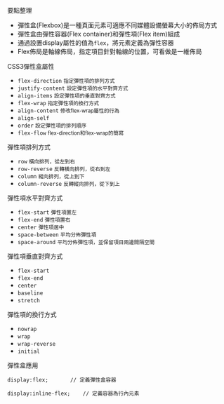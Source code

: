 要點整理
- 彈性盒(Flexbox)是一種頁面元素可適應不同媒體設備螢幕大小的佈局方式
- 彈性盒由彈性容器(Flex container)和彈性項(Flex item)組成
- 通過設置display屬性的值為`flex`，將元素定義為彈性容器
- Flex佈局是軸線佈局，指定項目針對軸線的位置，可看做是一維佈局

CSS3彈性盒屬性
- `flex-direction` <small>指定彈性項的排列方式</small>
- `justify-content` <small>設定彈性項的水平對齊方式</small>
- `align-items` <small>設定彈性項的垂直對齊方式</small>
- `flex-wrap` <small>指定彈性項的換行方式</small>
- `align-content` <small>修改flex-wrap屬性的行為</small>
- `align-self`
- `order` <small>設定彈性項的排列順序</small>
- `flex-flow` <small>flex-direction和flex-wrap的簡寫</small>

彈性項排列方式
- `row` <small>橫向排列，從左到右</small>
- `row-reverse` <small>反轉橫向排列，從右到左</small>
- `column` <small>縱向排列，從上到下</small>
- `column-reverse` <small>反轉縱向排列，從下到上</small>

彈性項水平對齊方式
- `flex-start` <small>彈性項置左</small>
- `flex-end` <small>彈性項置右</small>
- `center` <small>彈性項居中</small>
- `space-between` <small>平均分佈彈性項</small>
- `space-around` <small>平均分佈彈性項，並保留項目兩邊間隔空間</small>

彈性項垂直對齊方式
- `flex-start`
- `flex-end`
- `center`
- `baseline`
- `stretch`

彈性項的換行方式
- `nowrap`
- `wrap`
- `wrap-reverse`
- `initial`

彈性盒應用
```
display:flex;		// 定義彈性盒容器
```

```
display:inline-flex;	// 定義容器為行內元素
```